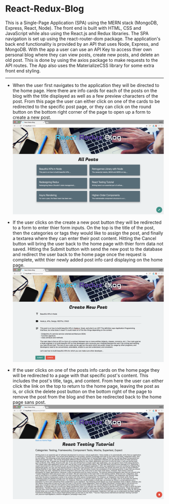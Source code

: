 # React-Redux-Blog
This is a Single-Page Application (SPA) using the MERN stack (MongoDB, Express, React, Node). The front end is built with HTML, CSS and JavaScript while also using the React.js and Redux libraries. The SPA navigation is set up using the react-router-dom package. The application's back end functionality is provided by an API that uses Node, Express, and MongoDB. With the app a user can use an API Key to access thier own personal blog where they can view posts, create new posts, and delete an old post. This is done by using the axios package to make requests to the API routes. The App also uses the MaterializeCSS library for some extra front end styling.

---

- When the user first navigates to the application they will be directed to the home page. Here there are info cards for each of the posts on the blog with the title displayed as well as a few preview characters of the post. From this page the user can either click on one of the cards to be redirected to the specific post page, or they can click on the round button on the bottom right corner of the page to open up a form to create a new post.
![HOME PAGE](/read_me/1-home.png)

- If the user clicks on the create a new post button they will be redirected to a form to enter thier form inputs. On the top is the title of the post, then the categories or tags they would like to assign the post, and finally a textarea where they can enter their post content. Hitting the Cancel button will bring the user back to the home page with thier form data not saved. Hitting the Submit button with send the new post to the database and redirect the user back to the home page once the request is complete, witht thier newly added post info card displaying on the home page.
![CREATE POST](/read_me/2-new-post.png)

- If the user clicks on one of the posts info cards on the home page they will be redirected to a page with that specific post's content. This includes the post's title, tags, and content. From here the user can either click the link on the top to return to the home page, leaving the post as is, or click the delete post button on the bottom right of the page to remove the post from the blog and then be redirected back to the home page sans post.
![SINGLE POST](/read_me/3-single-post.png)

